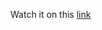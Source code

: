 Watch it on this [link](http://htmlpreview.github.io/?https://github.com/emanuel0497/emanuel0497.github.io/blob/a764855755fd46496d6314d5aba4a080b8e8fc69/index.html)
